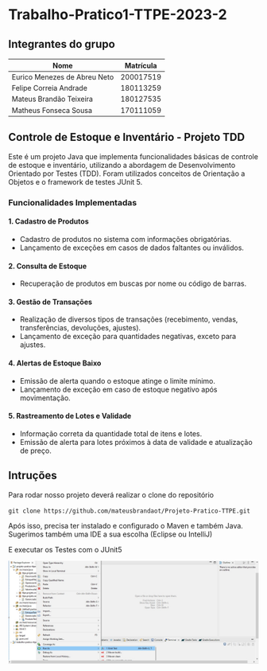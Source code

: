 # Trabalho-Pratico1-TTPE-2023-2

## Integrantes do grupo

| Nome | Matrícula |
| -- | -- |
| Eurico Menezes de Abreu Neto | 200017519 |
| Felipe Correia Andrade | 180113259 |
| Mateus Brandão Teixeira | 180127535 |
| Matheus Fonseca Sousa | 170111059 |

## Controle de Estoque e Inventário - Projeto TDD

Este é um projeto Java que implementa funcionalidades básicas de controle de estoque e inventário, utilizando a abordagem de Desenvolvimento Orientado por Testes (TDD). Foram utilizados conceitos de Orientação a Objetos e o framework de testes JUnit 5.

### Funcionalidades Implementadas

#### 1. Cadastro de Produtos

- Cadastro de produtos no sistema com informações obrigatórias.
- Lançamento de exceções em casos de dados faltantes ou inválidos.

#### 2. Consulta de Estoque

- Recuperação de produtos em buscas por nome ou código de barras.

#### 3. Gestão de Transações

- Realização de diversos tipos de transações (recebimento, vendas, transferências, devoluções, ajustes).
- Lançamento de exceção para quantidades negativas, exceto para ajustes.

#### 4. Alertas de Estoque Baixo

- Emissão de alerta quando o estoque atinge o limite mínimo.
- Lançamento de exceção em caso de estoque negativo após movimentação.

#### 5. Rastreamento de Lotes e Validade

- Informação correta da quantidade total de itens e lotes.
- Emissão de alerta para lotes próximos à data de validade e atualização de preço.

## Intruções

Para rodar nosso projeto deverá realizar o clone do repositório

``
git clone https://github.com/mateusbrandaot/Projeto-Pratico-TTPE.git
``

Após isso, precisa ter instalado e configurado o Maven e também Java. Sugerimos também uma IDE a sua escolha (Eclipse ou IntelliJ)

E executar os Testes com o JUnit5

<img src="exemplo.jpeg">
